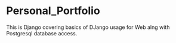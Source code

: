 # Personal_Portfolio
This is Django covering basics of DJango usage for Web alng with Postgresql database access.
